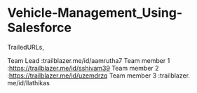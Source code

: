 # Vehicle-Management_Using-Salesforce

TrailedURLs,

Team Lead :trailblazer.me/id/aamrutha7
Team member 1 :https://trailblazer.me/id/sshivam39
Team member 2 :https://trailblazer.me/id/uzemdrzq
Team member 3 :trailblazer. me/id/llathikas
